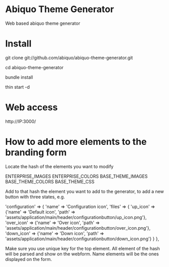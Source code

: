 Abiquo Theme Generator
======================

Web based abiquo theme generator 

Install
=======

git clone git://github.com/abiquo/abiquo-theme-generator.git 

cd abiquo-theme-generator

bundle install

thin start -d

Web access
==========
http://IP:3000/

How to add more elements to the branding form
=============================================

Locate the hash of the elements you want to modify

ENTERPRISE_IMAGES
ENTERPRISE_COLORS
BASE_THEME_IMAGES
BASE_THEME_COLORS
BASE_THEME_CSS

Add to that hash the element you want to add to the generator,
to add a new button with three states, e.g.

'configuration' => {
  'name' => 'Configuration icon',
  'files' => {
    'up_icon' => {'name' => 'Default icon', 'path' => 'assets/application/main/header/configurationbutton/up_icon.png'},
    'over_icon' => {'name' => 'Over icon', 'path' => 'assets/application/main/header/configurationbutton/over_icon.png'},
    'down_icon' => {'name' => 'Down icon', 'path' => 'assets/application/main/header/configurationbutton/down_icon.png'}
   }
},

Make sure you use unique key for the top element.
All element of the hash will be parsed and show on the
webform. Name elements will be the ones displayed on the form.

